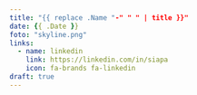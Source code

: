 ```yaml
---
title: "{{ replace .Name "-" " " | title }}"
date: {{ .Date }}
foto: "skyline.png"
links:
  - name: linkedin
    link: https://linkedin.com/in/siapa
    icon: fa-brands fa-linkedin
draft: true
---
```



